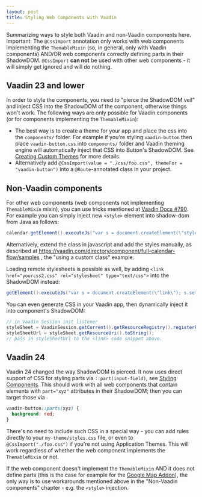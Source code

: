 ```yaml
---
layout: post
title: Styling Web Components with Vaadin
---
```


Summarizing ways to style both Vaadin and non-Vaadin components here. Important: The `@CssImport` annotation
only works with web components implementing the `ThemableMixin` (so, in general, only with Vaadin components)
AND/OR web components correctly defining parts in their ShadowDOM.
`@CssImport` **can not** be used with other web components - it will simply get ignored and will do nothing.

## Vaadin 23 and lower

In order to style the components, you need to "pierce the ShadowDOM veil" and inject
CSS into the ShadowDOM of the component, otherwise things won't work. The following ways are only possible
for Vaadin components (or for components implementing the `ThemableMixin`):

* The best way is to create a theme for your app and place the css into the `components/` folder.
  For example if you're styling `vaadin-button` then place `vaadin-button.css` into `components/` folder
  and Vaadin theming engine will automatically inject that CSS into Button's ShadowDOM.
  See [Creating Custom Themes](https://vaadin.com/docs/v23/styling/custom-theme/creating-custom-theme) for more details.
* Alternatively add `@CssImport(value = "./css/foo.css", themeFor = "vaadin-button")` into a `@Route`-annotated class in your project.

## Non-Vaadin components

For other web components (web components not implementing `ThemableMixin` mixin), you can use tricks mentioned at [Vaadin Docs #790](https://github.com/vaadin/docs/issues/790).
For example you can simply inject new `<style>` element into shadow-dom from Java as follows:
```java
calendar.getElement().executeJs("var s = document.createElement(\"style\"); s.textContent = $0; this.shadowRoot.appendChild(s);", ".fc-timegrid-slots { background: red }");
```
Alternatively, extend the class in javascript and add the styles manually, as described at https://vaadin.com/directory/component/full-calendar-flow/samples , the "using a custom class" example.

Loading remote stylesheets is possible as well, by adding `<link href="yourcss2.css" rel="stylesheet" type="text/css">` into
the ShadowDOM instead:
```java
getElement().executeJs("var s = document.createElement(\"link\"); s.setAttribute(\"rel\", \"stylesheet\"); s.setAttribute(\"type\", \"text/css\"); s.setAttribute(\"href\", $0); this.shadowRoot.appendChild(s);", "https://foo.bar");
```
You can even generate CSS in your Vaadin app, then dynamically inject it into component's ShadowDOM:
```java
// in Vaadin Session init listener
styleSheet = VaadinSession.getCurrent().getResourceRegistry().registerResource(new StreamResource("dynamic-styles.css", () -> new ByteArrayInputStream(styleSheetContent.getBytes())));
styleSheetUrl = styleSheet.getResourceUri().toString();
// pass in styleSheetUrl to the <link> code snippet above.
```

## Vaadin 24

Vaadin 24 changed the way ShadowDOM is pierced. It now uses direct support of CSS for styling parts via
`::part(input-field)`, see [Styling Components](https://vaadin.com/docs/latest/styling/styling-components).
This should work with all web components that contain elements with `part="xyz"` attributes in their ShadowDOM;
then you can target those via

```css
vaadin-button::parts(xyz) {
  background: red;
}
```

There's no need to include such CSS in a special way - you can add rules directly to your `my-theme/styles.css`
file, or even to `@CssImport("./foo.css")` if you're not using Application Themes.
This will work regardless of whether the web component implements the `ThemableMixin` or not.

If the web component doesn't implement the `ThemableMixin` AND it does not define parts (this is the case for example for the
[Google Map Addon](https://github.com/FlowingCode/GoogleMapsAddon)), the only way is to use workarounds
mentioned above in the "Non-Vaadin components" chapter - e.g. the `<style>` injection.
